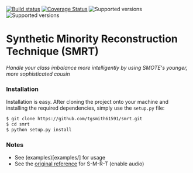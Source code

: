 [![Build status](https://travis-ci.org/tgsmith61591/smite.svg?branch=master)](https://travis-ci.org/tgsmith61591/smite)
[![Coverage Status](https://coveralls.io/repos/github/tgsmith61591/smite/badge.svg?branch=master)](https://coveralls.io/github/tgsmith61591/smite?branch=master)
![Supported versions](https://img.shields.io/badge/python-2.7-blue.svg) 
![Supported versions](https://img.shields.io/badge/python-3.5-blue.svg) 


# Synthetic Minority Reconstruction Technique (SMRT)
*Handle your class imbalance more intelligently by using SMOTE's younger, more sophisticated cousin*


### Installation

Installation is easy. After cloning the project onto your machine and installing the required dependencies,
simply use the `setup.py` file:

```bash
$ git clone https://github.com/tgsmith61591/smrt.git
$ cd smrt
$ python setup.py install
```

### Notes

- See (examples)[examples/] for usage
- See the [original reference](https://www.youtube.com/watch?v=tcGQpjCztgA) for S-M-R-T (enable audio)
